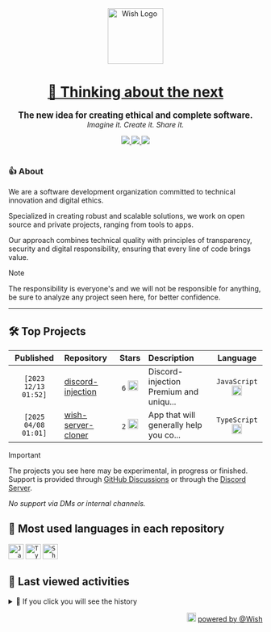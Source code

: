 <div align="center">
  <picture>
    <source srcset="https://cxn.vercel.app/imgs/logo/wish/wish-light.png" media="(prefers-color-scheme: dark)"/>
    <img src="https://cxn.vercel.app/imgs/logo/wish/wish-dark.png" alt="Wish Logo" height="110" loading="lazy" />
  </picture>

  <h1>
    <a href="https://github.com/wishware">
      💉 Thinking about the next
    </a>
  </h1>
</div>

<p align="center">
  <strong style="font-size: 1.2em;">The new idea for creating ethical and complete software.</strong><br/>
  <em>Imagine it. Create it. Share it.</em>
</p>

<div align="center">
  <a aria-label="Discord" href="https://discord.gg/A6Vu7gYE">
    <img src="https://img.shields.io/discord/903684797560397915?color=%23e3aef0&logo=discord&style=flat-square&logoColor=fff&label=Chat">
  </a>
  <a aria-label="Followers" href="https://github.com/orgs/wishware">
    <img src="https://img.shields.io/github/followers/wishware?color=%23e3aef0&logo=github&style=flat-square&logoColor=fff&label=Follow">
  </a>
  <a aria-label="Github Community" href="https://github.com/orgs/wishware/discussions">
    <img src="https://img.shields.io/badge/Community-Discussions-%23e3aef0?logo=github&style=flat-square&logoColor=fff">
  </a>
</div>
<br/>

### 👍 About

We are a software development organization committed to technical innovation and digital ethics.

Specialized in creating robust and scalable solutions, we work on open source and private projects, ranging from tools to apps. 

Our approach combines technical quality with principles of transparency, security and digital responsibility, ensuring that every line of code brings value.

> [!NOTE]  
> 
> The responsibility is everyone's and we will not be responsible for anything, be sure to analyze any project seen here, for better confidence. 

---

## 🛠 Top Projects

<!--repository:start-->
|            Published            | Repository                                                           |                                                                        Stars                                                                        | Description                            |                                                           Language                                                           |
| :-----------------------------: | :------------------------------------------------------------------- | :-------------------------------------------------------------------------------------------------------------------------------------------------: | :------------------------------------- | :--------------------------------------------------------------------------------------------------------------------------: |
| <code>[2023 12/13 01:52]</code> | [discord-injection](https://github.com/wishware/discord-injection)   | <code>6</code> <img src="https://github.com/user-attachments/assets/320cf792-938e-491f-b54c-62b7c653ce31" alt="Star icon" height="20" width="20" /> | Discord-injection Premium and uniqu... | <code>JavaScript</code> <img src="https://skillicons.dev/icons?i=javascript" alt="JavaScript icon" height="20" width="20" /> |
| <code>[2025 04/08 01:01]</code> | [wish-server-cloner](https://github.com/wishware/wish-server-cloner) | <code>2</code> <img src="https://github.com/user-attachments/assets/320cf792-938e-491f-b54c-62b7c653ce31" alt="Star icon" height="20" width="20" /> | App that will generally help you co... | <code>TypeScript</code> <img src="https://skillicons.dev/icons?i=typescript" alt="TypeScript icon" height="20" width="20" /> |
<!-- Last update: 2025-04-17T20:51:04.575Z -->
<!--repository:end-->

> [!IMPORTANT]  
>
> The projects you see here may be experimental, in progress or finished. 
> Support is provided through [GitHub Discussions](https://github.com/orgs/wishware/discussions/categories/general) or through the [Discord Server](https://discord.gg/A6Vu7gYE).
>
> *No support via DMs or internal channels.*  

## 📌 Most used languages in each repository

<!--languages:start-->
<code><img src="https://skillicons.dev/icons?i=javascript" alt="JavaScript icon" height="30" width="30" /></code>
<code><img src="https://skillicons.dev/icons?i=typescript" alt="TypeScript icon" height="30" width="30" /></code>
<code><img src="https://github.com/user-attachments/assets/76a9fd72-22ac-46f0-a3bd-d2a7dc1119f9" alt="Shell icon unknown" height="30" width="30" /></code>
<!-- Last update: 2025-04-17T20:51:05.336Z -->
<!--languages:end-->

## 📌 Last viewed activities

<!--activity:start-->
<details><summary>🎯 If you click you will see the history</summary>

`[2025 04/16 01:51]` ⭐ Starred repository [k4itrun/wish](https://github.com/k4itrun/wish)<br/>
`[2025 04/16 01:50]` 📝 Made `1` commit in [k4itrun/erisphisher](https://github.com/k4itrun/erisphisher)<br/>
`[2025 04/16 01:50]` 📝 Made `2` commits in [k4itrun/hackercam](https://github.com/k4itrun/hackercam)<br/>
`[2025 04/16 01:47]` 📝 Made `1` commit in [k4itrun/erisphisher](https://github.com/k4itrun/erisphisher)<br/>
`[2025 04/16 01:45]` 📝 Made `1` commit in [k4itrun/hackercam](https://github.com/k4itrun/hackercam)<br/>
`[2025 04/16 00:24]` 📝 Made `1` commit in [k4itrun/k4itrun](https://github.com/k4itrun/k4itrun)<br/>
`[2025 04/16 00:18]` 📝 Made `11` commits in [wishware/.github](https://github.com/wishware/.github)<br/>
`[2025 04/14 02:49]` 📝 Made `1` commit in [k4itrun/k4itrun](https://github.com/k4itrun/k4itrun)<br/>
`[2025 04/14 00:11]` 🏷 Released [`1.0`](https://github.com/k4itrun/erisphisher/releases/tag/1.0) in [k4itrun/erisphisher](https://github.com/k4itrun/erisphisher)<br/>
`[2025 04/14 00:11]` 🔖 Created tag `1.0` in [k4itrun/erisphisher](https://github.com/k4itrun/erisphisher)<br/>
`[2025 04/14 00:10]` 📝 Made `3` commits in [k4itrun/erisphisher](https://github.com/k4itrun/erisphisher)<br/>
`[2025 04/14 00:05]` 📝 Made `3` commits in [k4itrun/hackercam](https://github.com/k4itrun/hackercam)<br/>
`[2025 04/13 23:32]` 🔖 Created tag `1.0` in [k4itrun/hackercam](https://github.com/k4itrun/hackercam)<br/>
`[2025 04/13 23:32]` 🏷 Released [`1.0`](https://github.com/k4itrun/hackercam/releases/tag/1.0) in [k4itrun/hackercam](https://github.com/k4itrun/hackercam)<br/>
`[2025 04/13 23:30]` ❌ Deleted `HackerCam` from [k4itrun/hackercam](https://github.com/k4itrun/hackercam)

</details>
<!-- Last update: 2025-04-17T20:51:04.810Z -->
<!--activity:end-->

<p align="right">
  <picture>
    <source srcset="https://cxn.vercel.app/imgs/logo/wish/wish-light.png" media="(prefers-color-scheme: dark)"/>
    <img src="https://cxn.vercel.app/imgs/logo/wish/wish-dark.png" alt="Wish Logo" width="18" loading="lazy"/>
  </picture>
  <a href="https://github.com/wishware">powered by @Wish</a>
</p>